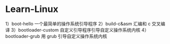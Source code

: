 # Learn-Linux

1）boot-hello 一个最简单的操作系统引导程序
2）build-c&asm 汇编和 c 交叉编译
3）bootloader-custom 自定义引导程序引导自定义操作系统内核
4）bootloader-grub 用 grub 引导自定义操作系统内核
